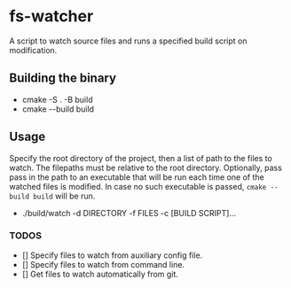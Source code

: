 # fs-watcher

A script to watch source files and runs a specified build script on modification. 

## Building the binary

- cmake -S . -B build
- cmake --build build

## Usage

Specify the root directory of the project, then a list of path to the files to watch.
The filepaths must be relative to the root directory.
Optionally, pass pass in the path to an executable that will be run each time one of the watched files is modified.
In case no such executable is passed, `cmake --build build` will be run.

- ./build/watch -d DIRECTORY -f FILES -c [BUILD SCRIPT]...

### TODOS

- [] Specify files to watch from auxiliary config file.
- [] Specify files to watch from command line.
- [] Get files to watch automatically from git.

